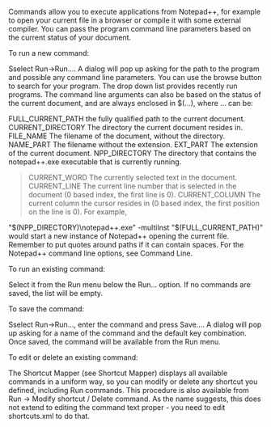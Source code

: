 Commands allow you to execute applications from Notepad++, for example to open your current file in a browser or compile it with some external compiler. You can pass the program command line parameters based on the current status of your document.



 

To run a new command:

Sselect Run->Run.... A dialog will pop up asking for the path to the program and possible any command line parameters. You can use the browse button to search for your program. The drop down list provides recently run programs. The command line arguments can also be based on the status of the current document, and are always enclosed in $(...), where … can be:

FULL_CURRENT_PATH
the fully qualified path to the current document.
CURRENT_DIRECTORY
The directory the current document resides in.
FILE_NAME
The filename of the document, without the directory.
NAME_PART
The filename without the extension.
EXT_PART
The extension of the current document.
NPP_DIRECTORY
The directory that contains the notepad++.exe executable that is currently running.
>CURRENT_WORD
The currently selected text in the document.
CURRENT_LINE
The current line number that is selected in the document (0 based index, the first line is 0).
CURRENT_COLUMN
The current column the cursor resides in (0 based index, the first position on the line is 0).
For example,


"$(NPP_DIRECTORY)\notepad++.exe" -multiInst "$(FULL_CURRENT_PATH)"
would start a new instance of Notepad++ opening the current file. Remember to put quotes around paths if it can contain spaces. For the Notepad++ command line options, see Command Line.

 

To run an existing command:

Select it from the Run menu below the Run... option. If no commands are saved, the list will be empty.



 

 

To save the command:

Sselect Run->Run..., enter the command and press Save.... A dialog will pop up asking for a name of the command and the default key combination. Once saved, the command will be available from the Run menu.

 

To edit or delete an existing command:

The Shortcut Mapper (see Shortcut Mapper) displays all available commands in a uniform way, so you can modify or delete any shortcut you defined, including Run commands. This procedure is also available from Run -> Modify shortcut / Delete command. As the name suggests, this does not extend to editing the command text proper - you need to edit shortcuts.xml to do that.
